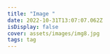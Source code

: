 ```yaml
---
title: "Image "
date: 2022-10-31T13:07:07.062Z
isDisplay: false
cover: assets/images/img8.jpg
tags: tag
---
```

